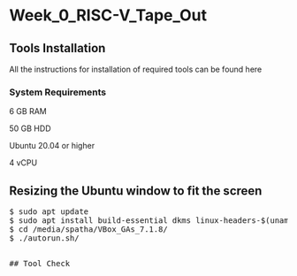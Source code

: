 # Week_0_RISC-V_Tape_Out
## Tools Installation
All the instructions for installation of required tools can be found here
### System Requirements
6 GB RAM

50 GB HDD

Ubuntu 20.04 or higher

4 vCPU
## Resizing the Ubuntu window to fit the screen
<pre>$ sudo apt update
$ sudo apt install build-essential dkms linux-headers-$(uname -r)
$ cd /media/spatha/VBox_GAs_7.1.8/
$ ./autorun.sh/<pre>

## Tool Check
